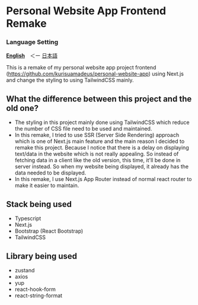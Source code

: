 # Personal Website App Frontend Remake

### Language Setting
[**English**](README.md)　＜ー
[日本語](README-JP.md)

This is a remake of my personal website app project frontend (https://github.com/kurisuamadeus/personal-website-app) using Next.js and change the styling to using TailwindCSS mainly.

## What the difference between this project and the old one?
- The styling in this project mainly done using TailwindCSS which reduce the number of CSS file need to be used and maintained.
- In this remake, I tried to use SSR (Server Side Rendering) approach which is one of Next.js main feature and the main reason I decided to remake this project. Because I notice that there is a delay on displaying text/data in the website which is not really appealing. So instead of fetching data in a client like the old version, this time, it'll be done in server instead. So when my website being displayed, it already has the data needed to be displayed.
- In this remake, I use Next.js App Router instead of normal react router to make it easier to maintain. 

## Stack being used
- Typescript
- Next.js
- Bootstrap (React Bootstrap)
- TailwindCSS

## Library being used
- zustand
- axios
- yup
- react-hook-form
- react-string-format

